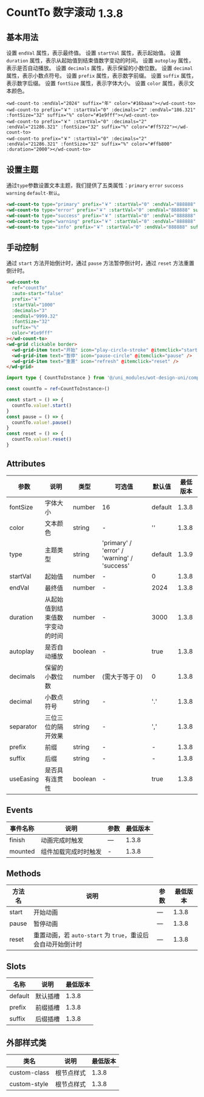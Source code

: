 <frame/>

# CountTo 数字滚动<el-tag text style="vertical-align: middle;margin-left:8px;" effect="plain">1.3.8</el-tag>

## 基本用法

设置 `endVal` 属性，表示最终值。
设置 `startVal` 属性，表示起始值。
设置 `duration` 属性，表示从起始值到结束值数字变动的时间。
设置 `autoplay` 属性，表示是否自动播放。
设置 `decimals` 属性，表示保留的小数位数。
设置 `decimal` 属性，表示小数点符号。
设置 `prefix` 属性，表示数字前缀。
设置 `suffix` 属性，表示数字后缀。
设置 `fontSize` 属性，表示字体大小。
设置 `color` 属性，表示文本颜色。

```vue
<wd-count-to :endVal="2024" suffix="年" color="#16baaa"></wd-count-to>
<wd-count-to prefix="￥" :startVal="0" :decimals="2" :endVal="186.321" :fontSize="32" suffix="%" color="#1e9fff"></wd-count-to>
<wd-count-to prefix="￥" :startVal="0" :decimals="2" :endVal="21286.321" :fontSize="32" suffix="%" color="#ff5722"></wd-count-to>
<wd-count-to prefix="￥" :startVal="0" :decimals="2" :endVal="21286.321" :fontSize="32" suffix="%" color="#ffb800" :duration="2000"></wd-count-to>
```

## 设置主题

通过<code>type</code>参数设置文本主题，我们提供了五类属性：<code>primary</code> <code>error</code> <code>success</code> <code>warning</code> <code>default-默认</code>。

```html
<wd-count-to type="primary" prefix="￥" :startVal="0" :endVal="888888" suffix="%"></wd-count-to>
<wd-count-to type="error" prefix="￥" :startVal="0" :endVal="888888" suffix="%"></wd-count-to>
<wd-count-to type="success" prefix="￥" :startVal="0" :endVal="888888" suffix="%"></wd-count-to>
<wd-count-to type="warning" prefix="￥" :startVal="0" :endVal="888888" suffix="%"></wd-count-to>
<wd-count-to type="info" prefix="￥" :startVal="0" :endVal="888888" suffix="%"></wd-count-to>
```

## 手动控制

通过 `start` 方法开始倒计时，通过 `pause` 方法暂停倒计时，通过 `reset` 方法重置倒计时。

```html
<wd-count-to
  ref="countTo"
  :auto-start="false"
  prefix="￥"
  :startVal="1000"
  :decimals="3"
  :endVal="9999.32"
  :fontSize="32"
  suffix="%"
  color="#1e9fff"
></wd-count-to>
<wd-grid clickable border>
  <wd-grid-item text="开始" icon="play-circle-stroke" @itemclick="start" />
  <wd-grid-item text="暂停" icon="pause-circle" @itemclick="pause" />
  <wd-grid-item text="重置" icon="refresh" @itemclick="reset" />
</wd-grid>
```

```ts
import type { CountToInstance } from '@/uni_modules/wot-design-uni/components/wd-count-to/types'

const countTo = ref<CountToInstance>()

const start = () => {
  countTo.value!.start()
}
const pause = () => {
  countTo.value!.pause()
}
const reset = () => {
  countTo.value!.reset()
}
```

## Attributes

| 参数      | 说明                           | 类型    | 可选值                                      | 默认值  | 最低版本 |
| --------- | ------------------------------ | ------- | ------------------------------------------- | ------- | -------- |
| fontSize  | 字体大小                       | number  | 16                                          | default | 1.3.8    |
| color     | 文本颜色                       | string  | -                                           | ''      | 1.3.8    |
| type      | 主题类型                       | string  | 'primary' / 'error' / 'warning' / 'success' | default | 1.3.9    |
| startVal  | 起始值                         | number  | -                                           | 0       | 1.3.8    |
| endVal    | 最终值                         | number  | -                                           | 2024    | 1.3.8    |
| duration  | 从起始值到结束值数字变动的时间 | number  | -                                           | 3000    | 1.3.8    |
| autoplay  | 是否自动播放                   | boolean | -                                           | true    | 1.3.8    |
| decimals  | 保留的小数位数                 | number  | (需大于等于 0)                              | 0       | 1.3.8    |
| decimal   | 小数点符号                     | string  | -                                           | '.'     | 1.3.8    |
| separator | 三位三位的隔开效果             | string  | -                                           | ','     | 1.3.8    |
| prefix    | 前缀                           | string  | -                                           | -       | 1.3.8    |
| suffix    | 后缀                           | string  | -                                           | -       | 1.3.8    |
| useEasing | 是否具有连贯性                 | boolean | -                                           | true    | 1.3.8    |

## Events

| 事件名称 | 说明                 | 参数 | 最低版本 |
| -------- | -------------------- | ---- | -------- |
| finish   | 动画完成时触发       | —    | 1.3.8    |
| mounted  | 组件加载完成时时触发 | -    | 1.3.8    |

## Methods

| 方法名 | 说明                                                        | 参数 | 最低版本 |
| ------ | ----------------------------------------------------------- | ---- | -------- |
| start  | 开始动画                                                    | —    | 1.3.8    |
| pause  | 暂停动画                                                    | —    | 1.3.8    |
| reset  | 重置动画，若 `auto-start` 为 `true`，重设后会自动开始倒计时 | —    | 1.3.8    |

## Slots

| 名称    | 说明     | 最低版本 |
| ------- | -------- | -------- |
| default | 默认插槽 | 1.3.8    |
| prefix  | 前缀插槽 | 1.3.8    |
| suffix  | 后缀插槽 | 1.3.8    |

## 外部样式类

| 类名         | 说明       | 最低版本 |
| ------------ | ---------- | -------- |
| custom-class | 根节点样式 | 1.3.8    |
| custom-style | 根节点样式 | 1.3.8    |
